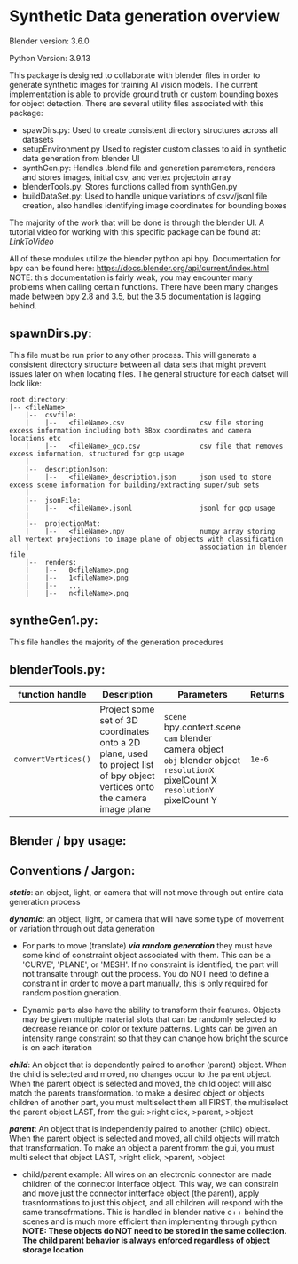 # Synthetic Data generation overview

Blender version:    3.6.0

Python Version:     3.9.13

This package is designed to collaborate with blender files in order to generate synthetic images for training AI vision models. The current implementation is able to provide ground truth or custom bounding boxes for object detection. There are several utility files associated with this package:
  * spawDirs.py:          Used to create consistent directory structures across all datasets
  * setupEnvironment.py   Used to register custom classes to aid in synthetic data generation from blender UI
  * synthGen.py:          Handles .blend file and generation parameters, renders and stores images, initial csv, and vertex projectoin array
  * blenderTools.py:      Stores functions called from synthGen.py
  * buildDataSet.py:      Used to handle unique variations of csvv/jsonl file creation, also handles identifying image coordinates for bounding boxes

The majority of the work that will be done is through the blender UI. A tutorial video for working with this specific package can be found
at: _LinkToVideo_

All of these modules utilize the blender python api bpy. Documentation for bpy can be found here: https://docs.blender.org/api/current/index.html
NOTE: this documentation is fairly weak, you may encounter many problems when calling certain functions. There have been many changes made between bpy 2.8 and 3.5, but the 3.5 documentation is lagging behind.

## spawnDirs.py:

This file must be run prior to any other process. This will generate a consistent directory structure between all data sets that might prevent issues later on when locating files. The general structure for each datset will look like:

    root directory:
    |-- <fileName>
        |--  csvfile:
        |    |--   <fileName>.csv                   csv file storing excess information including both BBox coordinates and camera locations etc
        |    |--   <fileName>_gcp.csv               csv file that removes excess information, structured for gcp usage
        |   
        |--  descriptionJson:
        |    |--   <fileName>_description.json      json used to store excess scene information for building/extracting super/sub sets 
        |
        |--  jsonFile:
        |    |--   <fileName>.jsonl                 jsonl for gcp usage
        |
        |--  projectionMat:
        |    |--   <fileName>.npy                   numpy array storing all vertext projections to image plane of objects with classification
        |                                           association in blender file
        |--  renders:
        |    |--   0<fileName>.png
        |    |--   1<fileName>.png
        |    |--   ...
        |    |--   n<fileName>.png

## syntheGen1.py:
        
This file handles the majority of the generation procedures


## blenderTools.py:

| function handle | Description | Parameters | Returns | 
| --------------- | ----------- | ---------- | ------- | 
| `convertVertices()` | Project some set of 3D coordinates onto a 2D plane, used to project list of bpy object vertices onto the camera image plane | `scene` bpy.context.scene  <br>  `cam` blender camera object  <br>  `obj` blender object  <br>  `resolutionX` pixelCount X  <br>  `resolutionY` pixelCount Y | `1e-6` |  


## Blender / bpy usage:

## Conventions / Jargon:



**_static_**:   an object, light, or camera that will not move through out entire data generation process

**_dynamic_**:  an object, light, or camera that will have some type of movement or variation through out data generation

* For parts to move (translate) _**via random generation**_ they must have some kind of constrraint object associated with them. This can be a 
'CURVE', 'PLANE', or 'MESH'. If no constraint is identified, the part will not transalte through out the process. You do NOT need to define a 
constraint in order to move a part manually, this is only required for random position gneration. 

* Dynamic parts also have the ability to transform their features. Objects may be given multiple material slots that can be randomly selected
    to decrease reliance on color or texture patterns. Lights can be given an intensity range constraint so that they can change how bright 
    the source is on each iteration

**_child_**:    An object that is dependently paired to another (parent) object. When the child is selected and moved, no changes occur to the
            parent object. When the parent object is selected and moved, the child object will also match the parents transformation. to make a desired object or objects children of another part, you must multiselect them all FIRST, the multiselect the parent object LAST, from the gui: >right click, >parent, >object


**_parent_**:   An object that is independently paired to another (child) object. When the parent object is selected and moved, all child
            objects will match that transformation. To make an object a parent fromm the gui, you must multi select that object LAST, >right click, >parent, >object

* child/parent example: All wires on an electronic connector are made children of the connector interface object. This way, we can constrain and
                        move just the connector intterface object (the parent), apply trasnformations to just this object, and all children will respond with the same transofrmations. This is handled in blender native c++ behind the scenes and is much more efficient than implementing through python **NOTE: These objects do NOT need to be stored in the same collection. The child parent behavior is always enforced regardless of object storage location**


